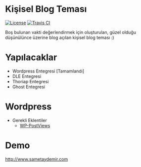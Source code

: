 Kişisel Blog Teması
===========================
[![License](http://img.shields.io/packagist/l/doctrine/orm.svg)](https://github.com/smtaydemir/personal-blog/)
[![Travis CI](https://travis-ci.org/smtaydemir/personal-blog.svg)](https://github.com/smtaydemir/personal-blog/)

Boş bulunan vakti değerlendirmek için oluşturulan, güzel olduğu düşünülünce üzerine blog açılan kişisel blog teması :)

Yapılacaklar
============

* Wordpress Entegresi [Tamamlandı]
* DLE Entegresi
* Thoriap Entegresi
* Ghost Entegresi

Wordpress
=========

* Gerekli Eklentiler
  - [WP-PostViews](http://downloads.wordpress.org/plugin/wp-postviews.1.67.zip)

Demo
====
http://www.sametaydemir.com
